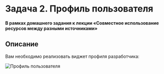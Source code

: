 # Задача 2. Профиль пользователя

#### В рамках домашнего задания к лекции «Cовместное использование ресурсов между разными источниками»

## Описание

Вам необходимо реализовать виджет профиля разработчика:

![Профиль пользователя](./res/preview.png)


